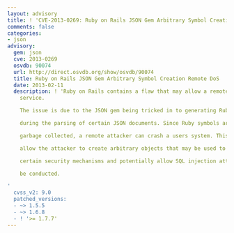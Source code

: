 ```yaml
---
layout: advisory
title: ! 'CVE-2013-0269: Ruby on Rails JSON Gem Arbitrary Symbol Creation Remote DoS'
comments: false
categories:
- json
advisory:
  gem: json
  cve: 2013-0269
  osvdb: 90074
  url: http://direct.osvdb.org/show/osvdb/90074
  title: Ruby on Rails JSON Gem Arbitrary Symbol Creation Remote DoS
  date: 2013-02-11
  description: ! 'Ruby on Rails contains a flaw that may allow a remote denial of
    service.

    The issue is due to the JSON gem being tricked in to generating Ruby symbols

    during the parsing of certain JSON documents. Since Ruby symbols are not

    garbage collected, a remote attacker can crash a users system. This also may

    allow the attacker to create arbitrary objects that may be used to bypass

    certain security mechanisms and potentially allow SQL injection attacks to

    be conducted.

'
  cvss_v2: 9.0
  patched_versions:
  - ~> 1.5.5
  - ~> 1.6.8
  - ! '>= 1.7.7'
---
```

